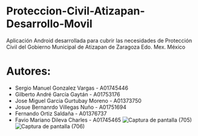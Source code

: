 # Proteccion-Civil-Atizapan-Desarrollo-Movil
Aplicación Android desarrollada para cubrir las necesidades de Protección Civil del Gobierno Municipal de Atizapan de Zaragoza Edo. Mex. México

# Autores:
  - Sergio Manuel Gonzalez Vargas - A01745446
  - Gilberto André García Gaytán - A01753176
  - Jose Miguel Garcia Gurtubay Moreno - A01373750
  - Josue Bernanrdo Villegas Nuño - A01751694
  - Fernando Ortiz Saldaña - A01376737
  - Favio Mariano Dileva Charles - A01745465
![Captura de pantalla (705)](https://user-images.githubusercontent.com/84719490/197347237-f9c3ae5c-4492-4db7-b211-5b234633f96d.png)
![Captura de pantalla (706)](https://user-images.githubusercontent.com/84719490/197347242-03fc4d4e-b309-4647-acf1-86085222f092.png)
